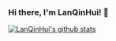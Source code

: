 ### Hi there, I'm LanQinHui! 👋 

<!--
**LanQinHui/LanQinHui** is a ✨ _special_ ✨ repository because its `README.md` (this file) appears on your GitHub profile.

Here are some ideas to get you started:

🔭 I’m currently working on ...
🌱 I’m currently learning ...
- 👯 I’m looking to collaborate on ...
- 🤔 I’m looking for help with ...
- 💬 Ask me about ...
- 📫 How to reach me: ...
- 😄 Pronouns: ...
- ⚡ Fun fact: ...
-->
[![LanQinHui's github stats](https://github-readme-stats.vercel.app/api?username=LanQinHui&show_icons=true&theme=shades-of-purple "![LanQinHui's github stats")](https://github.com/anuraghazra/github-readme-stats)

